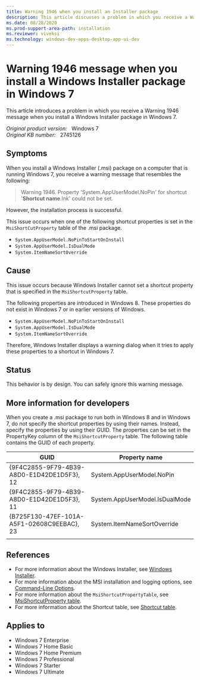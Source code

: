 ```yaml
---
title: Warning 1946 when you install an Installer package
description: This article discusses a problem in which you receive a Warning 1946 message when you install a Windows Installer package in Windows 7.
ms.date: 08/28/2020
ms.prod-support-area-path: installation
ms.reviewer: viveksi
ms.technology: windows-dev-apps-desktop-app-ui-dev
---
```

# Warning 1946 message when you install a Windows Installer package in Windows 7

This article introduces a problem in which you receive a Warning 1946 message when you install a Windows Installer package in Windows 7.

_Original product version:_ &nbsp; Windows 7  
_Original KB number:_ &nbsp; 2745126

## Symptoms

When you install a Windows Installer (.msi) package on a computer that is running Windows 7, you receive a warning message that resembles the following:

> Warning 1946. Property 'System.AppUserModel.NoPin' for shortcut '**Shortcut name**.lnk' could not be set.

However, the installation process is successful.

This issue occurs when one of the following shortcut properties is set in the `MsiShortCutProperty` table of the .msi package.

- `System.AppUserModel.NoPinToStartOnInstall`
- `System.AppUserModel.IsDualMode`
- `System.ItemNameSortOverride`

## Cause

This issue occurs because Windows Installer cannot set a shortcut property that is specified in the `MsiShortcutProperty` table.

The following properties are introduced in Windows 8. These properties do not exist in Windows 7 or in earlier versions of Windows.

- `System.AppUserModel.NoPinToStartOnInstall`
- `System.AppUserModel.IsDualMode`
- `System.ItemNameSortOverride`

Therefore, Windows Installer displays a warning dialog when it tries to apply these properties to a shortcut in Windows 7.

## Status

This behavior is by design. You can safely ignore this warning message.

## More information for developers

When you create a .msi package to run both in Windows 8 and in Windows 7, do not specify the shortcut properties by using their names. Instead, specify the properties by using their GUID. The properties can be set in the PropertyKey column of the `MsiShortcutProperty` table. The following table contains the GUID of each property.

|GUID|Property name|
|---|---|
| {9F4C2855-9F79-4B39-A8D0-E1D42DE1D5F3}, 12|System.AppUserModel.NoPin|
| {9F4C2855-9F79-4B39-A8D0-E1D42DE1D5F3}, 11|System.AppUserModel.IsDualMode|
| {B725F130-47EF-101A-A5F1-02608C9EEBAC}, 23|System.ItemNameSortOverride|
|||

## References

- For more information about the Windows Installer, see [Windows Installer](/windows/win32/msi/windows-installer-portal).
- For more information about the MSI installation and logging options, see [Command-Line Options](/windows/win32/msi/command-line-options).
- For more information about the `MsiShortcutPropertyTable`, see [MsiShortcutProperty table](/windows/win32/msi/msishortcutproperty-table).
- For more information about the Shortcut table, see [Shortcut table](/windows/win32/msi/shortcut-table).

## Applies to

- Windows 7 Enterprise
- Windows 7 Home Basic
- Windows 7 Home Premium
- Windows 7 Professional
- Windows 7 Starter
- Windows 7 Ultimate
